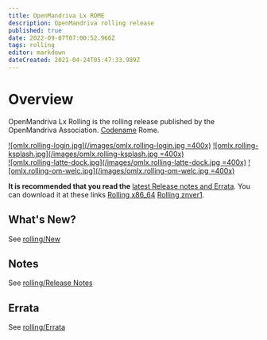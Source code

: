 ```yaml
---
title: OpenMandriva Lx ROME
description: OpenMandriva rolling release
published: true
date: 2022-09-07T07:00:52.966Z
tags: rolling
editor: markdown
dateCreated: 2021-04-24T05:47:33.989Z
---
```


# Overview

OpenMandriva Lx Rolling is the rolling release published by the OpenMandriva Association. [Codename](/policies/codename) Rome.


[![omlx.rolling-login.jpg](/images/omlx.rolling-login.jpg =400x)](/images/omlx.rolling-login.jpg) [![omlx.rolling-ksplash.jpg](/images/omlx.rolling-ksplash.jpg =400x)](/images/omlx.rolling-ksplash.jpg)   
[![omlx.rolling-latte-dock.jpg](/images/omlx.rolling-latte-dock.jpg =400x)](/images/omlx.rolling-latte-dock.jpg) [![omlx.rolling-om-welc.jpg](/images/omlx.rolling-om-welc.jpg =400x)](/images/omlx.rolling-om-welc.jpg) 


**It is recommended that you read the** [latest Release notes and Errata](https://wiki.openmandriva.org/distribution/releases/current).
You can download it at these links [Rolling x86_64](https://abf.openmandriva.org/platforms/rolling/products/7) [Rolling znver1](https://abf.openmandriva.org/platforms/rolling/products/9).

## What's New?
See [rolling/New](/distribution/releases/omlxrolling/new)

## Notes
See [rolling/Release Notes](/distribution/releases/omlxrolling/notes)

## Errata
See [rolling/Errata](/distribution/releases/omlxrolling/errata)
<!--
![header-tr-omlxrolling.svg](/assets/header-tr-omlxrolling.svg){.align-abstopright}
-->
